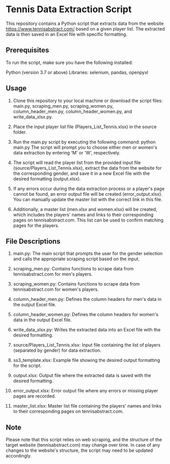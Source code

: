 # Tennis Data Extraction Script
This repository contains a Python script that extracts data from the website https://www.tennisabstract.com/ based on a given player list. The extracted data is then saved in an Excel file with specific formatting.

## Prerequisites
To run the script, make sure you have the following installed:

Python (version 3.7 or above)
Libraries: selenium, pandas, openpyxl

## Usage
1. Clone this repository to your local machine or download the script files: main.py, scraping_men.py, scraping_women.py, column_header_men.py, column_header_women.py, and write_data_xlsx.py.

2. Place the input player list file (Players_List_Tennis.xlsx) in the source folder.

3. Run the main.py script by executing the following command:
   python main.py
   The script will prompt you to choose either men or women's data extraction by entering 'M' or 'W', respectively.

4. The script will read the player list from the provided input file (source/Players_List_Tennis.xlsx), extract the data from the website for the corresponding gender, and save it in a new Excel file with the desired formatting (output.xlsx).

5. If any errors occur during the data extraction process or a player's page cannot be found, an error output file will be created (error_output.xlsx). You can manually update the master list with the correct link in this file.

6. Additionally, a master list (men.xlsx and women.xlsx) will be created, which includes the players' names and links to their corresponding pages on tennisabstract.com. This list can be used to confirm matching pages for the players.


## File Descriptions
1. main.py: The main script that prompts the user for the gender selection and calls the appropriate scraping script based on the input.

2. scraping_men.py: Contains functions to scrape data from tennisabstract.com for men's players.
   
3. scraping_women.py: Contains functions to scrape data from tennisabstract.com for women's players.

4. column_header_men.py: Defines the column headers for men's data in the output Excel file.
   
6. column_header_women.py: Defines the column headers for women's data in the output Excel file.

7. write_data_xlsx.py: Writes the extracted data into an Excel file with the desired formatting.

8. source/Players_List_Tennis.xlsx: Input file containing the list of players (separated by gender) for data extraction.

9. ss3_template.xlsx: Example file showing the desired output formatting for the script.

10. output.xlsx: Output file where the extracted data is saved with the desired formatting.

11. error_output.xlsx: Error output file where any errors or missing player pages are recorded.

12. master_list.xlsx: Master list file containing the players' names and links to their corresponding pages on tennisabstract.com.

## Note
Please note that this script relies on web scraping, and the structure of the target website (tennisabstract.com) may change over time. In case of any changes to the website's structure, the script may need to be updated accordingly.
